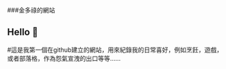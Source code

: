 ###金多祿的網站

## Hello  👋

#這是我第一個在github建立的網站，用來紀錄我的日常喜好，例如烹飪，遊戲，或者部落格，作為怨氣宣洩的出口等等......

<!--
**KimTorLook/KimTorLook** is a ✨ _special_ ✨ repository because its `README.md` (this file) appears on your GitHub profile.

Here are some ideas to get you started:

- 🔭 I’m currently working on ...
- 🌱 I’m currently learning ...
- 👯 I’m looking to collaborate on ...
- 🤔 I’m looking for help with ...
- 💬 Ask me about ...
- 📫 How to reach me: ...
- 😄 Pronouns: ...
- ⚡ Fun fact: ...
-->
